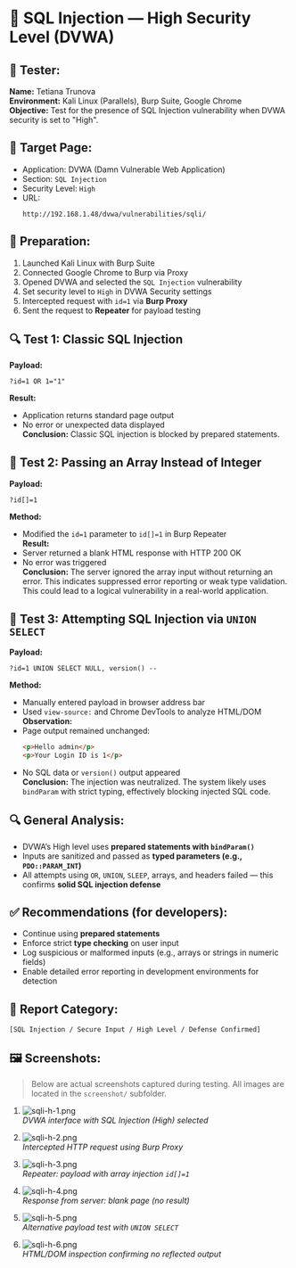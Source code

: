 
# 🧪 SQL Injection — High Security Level (DVWA)

## 👤 Tester:
**Name:** Tetiana Trunova  
**Environment:** Kali Linux (Parallels), Burp Suite, Google Chrome  
**Objective:** Test for the presence of SQL Injection vulnerability when DVWA security is set to "High".

## 📍 Target Page:
- Application: DVWA (Damn Vulnerable Web Application)  
- Section: `SQL Injection`  
- Security Level: `High`  
- URL:  
  ```
  http://192.168.1.48/dvwa/vulnerabilities/sqli/
  ```

## 🔧 Preparation:
1. Launched Kali Linux with Burp Suite  
2. Connected Google Chrome to Burp via Proxy  
3. Opened DVWA and selected the `SQL Injection` vulnerability  
4. Set security level to `High` in DVWA Security settings  
5. Intercepted request with `id=1` via **Burp Proxy**  
6. Sent the request to **Repeater** for payload testing

## 🔍 Test 1: Classic SQL Injection
**Payload:**  
```
?id=1 OR 1="1"
```
**Result:**  
- Application returns standard page output  
- No error or unexpected data displayed  
**Conclusion:** Classic SQL injection is blocked by prepared statements.

## 🧪 Test 2: Passing an Array Instead of Integer
**Payload:**  
```
?id[]=1
```
**Method:**  
- Modified the `id=1` parameter to `id[]=1` in Burp Repeater  
**Result:**  
- Server returned a blank HTML response with HTTP 200 OK  
- No error was triggered  
**Conclusion:** The server ignored the array input without returning an error. This indicates suppressed error reporting or weak type validation. This could lead to a logical vulnerability in a real-world application.

## 🧠 Test 3: Attempting SQL Injection via `UNION SELECT`
**Payload:**  
```
?id=1 UNION SELECT NULL, version() -- 
```
**Method:**  
- Manually entered payload in browser address bar  
- Used `view-source:` and Chrome DevTools to analyze HTML/DOM  
**Observation:**  
- Page output remained unchanged:
  ```html
  <p>Hello admin</p>
  <p>Your Login ID is 1</p>
  ```
- No SQL data or `version()` output appeared  
**Conclusion:** The injection was neutralized. The system likely uses `bindParam` with strict typing, effectively blocking injected SQL code.

## 🔍 General Analysis:
- DVWA’s High level uses **prepared statements with `bindParam()`**  
- Inputs are sanitized and passed as **typed parameters (e.g., `PDO::PARAM_INT`)**  
- All attempts using `OR`, `UNION`, `SLEEP`, arrays, and headers failed — this confirms **solid SQL injection defense**

## ✅ Recommendations (for developers):
- Continue using **prepared statements**  
- Enforce strict **type checking** on user input  
- Log suspicious or malformed inputs (e.g., arrays or strings in numeric fields)  
- Enable detailed error reporting in development environments for detection

## 📁 Report Category:
`[SQL Injection / Secure Input / High Level / Defense Confirmed]`

## 🖼️ Screenshots:

> Below are actual screenshots captured during testing. All images are located in the `screenshot/` subfolder.

1. ![sqli-h-1.png](/sqli-h-1.png)  
   _DVWA interface with SQL Injection (High) selected_

2. ![sqli-h-2.png](/sqli-h-2.png)  
   _Intercepted HTTP request using Burp Proxy_

3. ![sqli-h-3.png](/sqli-h-3.png)  
   _Repeater: payload with array injection `id[]=1`_

4. ![sqli-h-4.png](/sqli-h-4.png)  
   _Response from server: blank page (no result)_

5. ![sqli-h-5.png](/sqli-h-5.png)  
   _Alternative payload test with `UNION SELECT`_

6. ![sqli-h-6.png](/sqli-h-6.png)  
   _HTML/DOM inspection confirming no reflected output_
